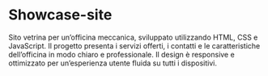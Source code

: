 # Showcase-site
Sito vetrina per un’officina meccanica, sviluppato utilizzando HTML, CSS e JavaScript. Il progetto presenta i servizi offerti, i contatti e le caratteristiche dell’officina in modo chiaro e professionale. Il design è responsive e ottimizzato per un’esperienza utente fluida su tutti i dispositivi.
